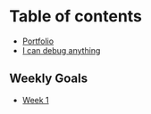 # Table of contents

* [Portfolio](README.md)
* [I can debug anything](i-can-debug-anything.md)

## Weekly Goals

* [Week 1](weekly-goals/week-1.md)


